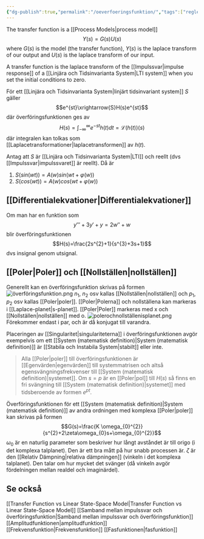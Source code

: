 ```yaml
---
{"dg-publish":true,"permalink":"/oeverfoeringsfunktion/","tags":["reglerteknik","analogelektronik"]}
---
```


The transfer function is a [[Process Models\|process model]]
$$Y(s)=G(s)U(s)$$
where $G(s)$ is the model (the transfer function), $Y(s)$ is the laplace transform of our output and $U(s)$ is the laplace transform of our input.

A transfer function is the laplace transform of the [[Impulssvar\|impulse response]] of a [[Linjära och Tidsinvarianta System\|LTI system]] when you set the initial conditions to zero.


För ett [[Linjära och Tidsinvarianta System\|linjärt tidsinvariant system]] $S$ gäller
$$e^{st}\xrightarrow{S}H(s)e^{st}$$
där överföringsfunktionen ges av$$H(s)=\int_{-\infty}^{\infty}e^{-st}h(t)dt=\mathcal{L}(h(t))(s)$$
där integralen kan tolkas som [[Laplacetransformationer\|laplacetransformen]] av $h(t)$.

Antag att $S$ är [[Linjära och Tidsinvarianta System\|LTI]] och reellt (dvs [[Impulssvar\|impulssvaret]] är reellt). Då är 
1. $S(sin(wt))=A(w)sin(wt+\varphi(w))$
2. $S(cos(wt))=A(w)cos(wt+\varphi(w))$


## [[Differentialekvationer\|Differentialekvationer]]
Om man har en funktion som 
$$y'''+3y'+y=2w''+w$$
blir överföringsfunktionen
$$H(s)=\frac{2s^{2}+1}{s^{3}+3s+1}$$
dvs insignal genom utsignal.


## [[Poler\|Poler]] och [[Nollställen\|nollställen]]
Generellt kan en överföringsfunktion skrivas på formen
![överföringsfunktion.png](/img/user/images/%C3%B6verf%C3%B6ringsfunktion.png)
$n_{1}$, $n_{2}$ osv kallas [[Nollställen\|nollställen]] och $p_1$, $p_2$ osv kallas [[Poler\|poler]].
[[Poler\|Polerna]] och nollställena kan markeras i [[Laplace-planet\|s-planet]]. [[Poler\|Poler]] markeras med x och [[Nollställen\|nollställen]] med o.
![polerochnollställenisplanet.png](/img/user/images/polerochnollst%C3%A4llenisplanet.png)
Förekommer endast i par, och är då konjugat till varandra.

Placeringen av [[Singularitet\|singulariteterna]] i överföringsfunktionen avgör exempelvis om ett [[System (matematisk definition)\|System (matematisk definition)]] är [[Stabila och Instabila System\|stabilt]] eller inte.

> Alla [[Poler\|poler]] till överföringsfunktionen är [[Egenvärden\|egenvärden]] till systemmatrisen och altså egensvängningsfrekvenser till [[System (matematisk definition)\|systemet]]. Om $s=p$ är en [[Poler\|pol]] till $H(s)$ så finns en fri svängning till [[System (matematisk definition)\|systemet]] med tidsberoende av formen $e^{pt}$.

Överföringsfunktionen för ett [[System (matematisk definition)\|System (matematisk definition)]] av andra ordningen med komplexa [[Poler\|poler]] kan skrivas på formen
$$G(s)=\frac{K \omega_{0}^{2}}{s^{2}+2\zeta\omega_{0}s+\omega_{0}^{2}}$$
$\omega_{0}$ är en naturlig parameter som beskriver hur långt avståndet är till origo (i det komplexa talplanet). Den är ett bra mått på hur snabb processen är.
$\zeta$ är den [[Relativ Dämpning\|relativa dämpningen]] (vinkeln i det komplexa talplanet). Den talar om hur mycket det svänger (då vinkeln avgör fördelningen mellan realdel och imaginärdel).

## Se också
[[Transfer Function vs Linear State-Space Model\|Transfer Function vs Linear State-Space Model]]
[[Samband mellan impulssvar och överföringsfunktion\|Samband mellan impulssvar och överföringsfunktion]]
[[Amplitudfunktionen\|amplitudfunktion]]
[[Frekvensfunktion\|Frekvensfunktion]]
[[Fasfunktionen\|fasfunktion]]



